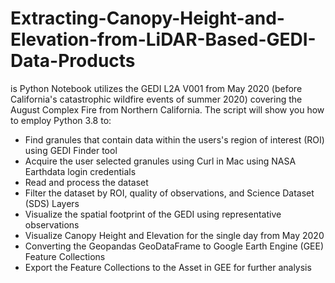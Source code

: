 # Extracting-Canopy-Height-and-Elevation-from-LiDAR-Based-GEDI-Data-Products

is Python Notebook utilizes the GEDI L2A V001 from May 2020 (before California's catastrophic wildfire events of summer 2020) covering the August Complex Fire from Northern California. The script will show you how to employ Python 3.8 to:

- Find granules that contain data within the users's region of interest (ROI) using GEDI Finder tool
- Acquire the user selected granules using Curl in Mac using NASA Earthdata login credentials
- Read and process the dataset
- Filter the dataset by ROI, quality of observations, and Science Dataset (SDS) Layers
- Visualize the spatial footprint of the GEDI using representative observations
- Visualize Canopy Height and Elevation for the single day from May 2020
- Converting the Geopandas GeoDataFrame to Google Earth Engine (GEE) Feature Collections
- Export the Feature Collections to the Asset in GEE for further analysis

